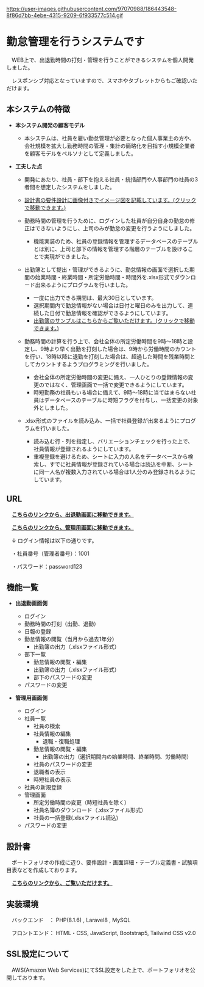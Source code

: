 https://user-images.githubusercontent.com/97070988/186443548-8f86d7bb-4ebe-4315-9209-6f933577c514.gif

# 勤怠管理を行うシステムです

　WEB上で、出退勤時間の打刻・管理を行うことができるシステムを個人開発しました。

　レスポンシブ対応となっていますので、スマホやタブレットからもご確認いただけます。

## 本システムの特徴
- **本システム開発の顧客モデル**
 
    - 本システムは、社員を雇い勤怠管理が必要となった個人事業主の方や、会社規模を拡大し勤務時間の管理・集計の簡略化を目指す小規模企業者を顧客モデルをペルソナとして定義しました。
 
 - **工夫した点**
    - 開発にあたり、社員・部下を抱える社員・統括部門や人事部門の社員の3者間を想定したシステムをしました。
    - <a href="https://drive.google.com/file/d/143bPEoMrf6qgVqQ6PF_Fgwe8OdsNH4W7" target="_blank">設計書の要件設計に画像付きでイメージ図を記載しています。(クリックで移動できます。)</a>

    - 勤務時間の管理を行うために、ログインした社員が自分自身の勤怠の修正はできないようにし、上司のみが勤怠の変更を行うようにしました。
        - 機能実装のため、社員の登録情報を管理するデータベースのテーブルとは別に、上司と部下の情報を管理する階層のテーブルを設けることで実現ができました。

    - 出勤簿として提出・管理ができるように、勤怠情報の画面で選択した期間の始業時間・終業時間・所定労働時間・時間外を.xlsx形式でダウンロード出来るようにプログラムを行いました。
        - 一度に出力できる期間は、最大30日としています。
        - 選択期間内で勤怠情報がない場合は日付と曜日のみを出力して、連続した日付で勤怠情報を確認ができるようにしています。
        - <a href="https://drive.google.com/file/d/1TweFr9RwKIJXtoqDT5OTpJxTj7C31eWs" target="_blank">出勤簿のサンプルはこちらからご覧いただけます。(クリックで移動できます。)</a>

    - 勤務時間の計算を行う上で、会社全体の所定労働時間を9時～18時と設定し、9時より早く出勤を打刻した場合は、9時から労働時間のカウントを行い、18時以降に退勤を打刻した場合は、超過した時間を残業時間としてカウントするようプログラミングを行いました。
        - 会社全体の所定労働時間の変更に備え、一人ひとりの登録情報の変更のではなく、管理画面で一括で変更できるようにしています。
        - 時短勤務の社員もいる場合に備えて、9時～18時に当てはまらない社員はデータベースのテーブルに時短フラグを付与し、一括変更の対象外としました。

    - .xlsx形式のファイルを読み込み、一括で社員登録が出来るようにプログラムを行いました。
        - 読み込む行・列を指定し、バリエーションチェックを行った上で、社員情報が登録されるようにしています。
        - 重複登録を避けるため、シートに入力の人名をデータベースから検索し、すでに社員情報が登録されている場合は読込を中断、シートに同一人名が複数入力されている場合は1人分のみ登録されるようにしています。

## URL

　**[こちらのリンクから、出退勤画面に移動できます。](https://attendance-managements.work/)**

　**[こちらのリンクから、管理用画面に移動できます。](https://attendance-managements.work/admin)**
 
　↓ ログイン情報は以下の通りです。
  
　・社員番号（管理者番号）：1001
 
　・パスワード：password123

## 機能一覧
- **出退勤画面側**
    - ログイン
    - 勤務時間の打刻（出勤、退勤）
    - 日報の登録
    - 勤怠情報の閲覧（当月から過去1年分）
         - 出勤簿の出力（.xlsxファイル形式）
    - 部下一覧
        - 勤怠情報の閲覧・編集
        - 出勤簿の出力（.xlsxファイル形式）
        - 部下のパスワードの変更
    - パスワードの変更


- **管理用画面側**
    - ログイン
    - 社員一覧
        - 社員の検索
        - 社員情報の編集
            - 退職・復職処理
        - 勤怠情報の閲覧・編集
            - 出勤簿の出力（選択期間内の始業時間、終業時間、労働時間）
        - 社員のパスワードの変更
        - 退職者の表示
        - 時短社員の表示
    - 社員の新規登録
    - 管理画面
        - 所定労働時間の変更（時短社員を除く）
        - 社員名簿のダウンロード（.xlsxファイル形式）
        - 社員の一括登録(.xlsxファイル読込)
    - パスワードの変更
 
## 設計書

　ポートフォリオの作成に辺り、要件設計・画面詳細・テーブル定義書・試験項目表などを作成しております。
 
 　**[こちらのリンクから、ご覧いただけます。](doc)**

## 実装環境

　バックエンド　： PHP(8.1.6) , Laravel8  , MySQL

　フロントエンド： HTML・CSS, JavaScript, Bootstrap5, Tailwind CSS v2.0
 
## SSL設定について
　AWS(Amazon Web Services)にてSSL設定をした上で、ポートフォリオを公開しております。
 
